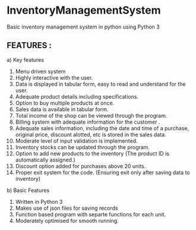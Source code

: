 # InventoryManagementSystem
Basic inventory management system in python using Python 3

## FEATURES : 

a) Key features

1) Menu driven system
2) Highly interactive with the user.
3) Data is displayed in tabular form, easy to read and understand for the user.
4) Adequate product details including specifications.
5) Option to buy multiple products at once.
6) Sales data is available in tabular form.
7) Total income of the shop can be viewed through the program.
8) Billing system with adequate information for the customer .
9) Adequate sales information, including the date and time of a purchase, original price, discount alotted, etc is stored in the sales data.
10) Moderate level of input validation is implemented.
11) Inventory stocks can be updated through the program.
12) Option to add new products to the inventory (The product ID is automatically assigned.)
13) Discount option added for purchases above 20 units.
14) Proper exit system for the code. (Ensuring exit only after saving data to inventory)

b) Basic Features

1) Written in Python 3
2) Makes use of json files for saving records
3) Function based program with separte functions for each unit.
4) Moderately optimised for smooth running.
